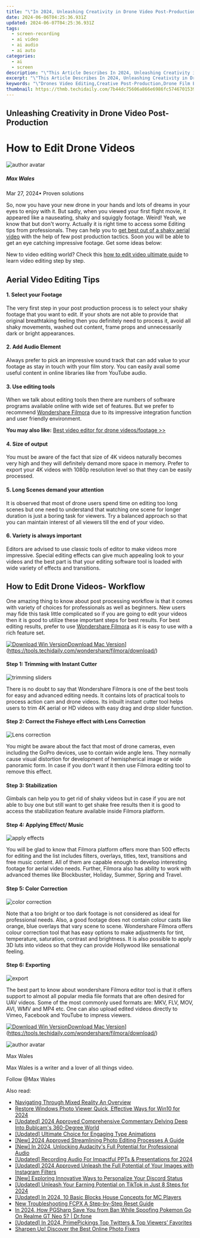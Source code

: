 ```yaml
---
title: "\"In 2024, Unleashing Creativity in Drone Video Post-Production\""
date: 2024-06-06T04:25:36.931Z
updated: 2024-06-07T04:25:36.931Z
tags: 
  - screen-recording
  - ai video
  - ai audio
  - ai auto
categories: 
  - ai
  - screen
description: "\"This Article Describes In 2024, Unleashing Creativity in Drone Video Post-Production\""
excerpt: "\"This Article Describes In 2024, Unleashing Creativity in Drone Video Post-Production\""
keywords: "\"Drones Video Editing,Creative Post-Production,Drone Film Enhancement,AI-Driven Video Creation,VFX for Drones,Cutting-Edge Editing Tools,Aerial Footage Production\""
thumbnail: https://thmb.techidaily.com/7b44dc75606a866e6986fc574670153990f3b9d45bb38823ea9696084a32865c.jpg
---
```


## Unleashing Creativity in Drone Video Post-Production

# How to Edit Drone Videos

![author avatar](https://images.wondershare.com/filmora/article-images/max-wales-author.jpg)

##### Max Wales

 Mar 27, 2024• Proven solutions

So, now you have your new drone in your hands and lots of dreams in your eyes to enjoy with it. But sadly, when you viewed your first flight movie, it appeared like a nauseating, shaky and squiggly footage. Weird! Yeah, we know that but don't worry. Actually it is right time to access some Editing tips from professionals. They can help you to [get best out of a shaky aerial video](https://tools.techidaily.com/wondershare/filmora/download/) with the help of few post production tactics. Soon you will be able to get an eye catching impressive footage. Get some ideas below:

New to video editing world? Check this [how to edit video ultimate guide](https://tools.techidaily.com/wondershare/filmora/download/) to learn video editing step by step.

## Aerial Video Editing Tips

#### 1\. Select your Footage

The very first step in your post production process is to select your shaky footage that you want to edit. If your shots are not able to provide that original breathtaking feeling then you definitely need to process it, avoid all shaky movements, washed out content, frame props and unnecessarily dark or bright appearances.

#### 2\.  Add Audio Element

Always prefer to pick an impressive sound track that can add value to your footage as stay in touch with your film story. You can easily avail some useful content in online libraries like from YouTube audio.

#### 3\.  Use editing tools

When we talk about editing tools then there are numbers of software programs available online with wide set of features. But we prefer to recommend [Wondershare Filmora](https://tools.techidaily.com/wondershare/filmora/download/) due to its impressive integration function and user friendly environment.

**You may also like:** [Best video editor for drone videos/footage >>](https://tools.techidaily.com/wondershare/filmora/download/)

#### 4\. Size of output

You must be aware of the fact that size of 4K videos naturally becomes very high and they will definitely demand more space in memory. Prefer to export your 4K videos with 1080p resolution level so that they can be easily processed.

#### 5\. Long Scenes demand your attention

It is observed that most of drone users spend time on editing too long scenes but one need to understand that watching one scene for longer duration is just a boring task for viewers. Try a balanced approach so that you can maintain interest of all viewers till the end of your video.

#### 6\. Variety is always important

Editors are advised to use classic tools of editor to make videos more impressive. Special editing effects can give much appealing look to your videos and the best part is that your editing software tool is loaded with wide variety of effects and transitions.

## How to Edit Drone Videos- Workflow

One amazing thing to know about post processing workflow is that it comes with variety of choices for professionals as well as beginners. New users may fide this task little complicated so if you are going to edit your videos then it is good to utilize these important steps for best results. For best editing results, prefer to use [Wondershare Filmora](https://tools.techidaily.com/wondershare/filmora/download/) as it is easy to use with a rich feature set.

[![Download Win Version](https://images.wondershare.com/filmora/guide/download-btn-win.jpg)](https://tools.techidaily.com/wondershare/filmora/download/)[Download Mac Version](https://images.wondershare.com/filmora/guide/download-btn-mac.jpg)](https://tools.techidaily.com/wondershare/filmora/download/)

#### Step 1: Trimming with Instant Cutter

![trimming sliders](https://images.wondershare.com/filmora/guide/6-instant-cutter-trimming-sliders.jpg)

There is no doubt to say that Wondershare Filmora is one of the best tools for easy and advanced editing needs. It contains lots of practical tools to process action cam and drone videos. Its inbuilt instant cutter tool helps users to trim 4K aerial or HD videos with easy drag and drop slider function.

#### Step 2: Correct the Fisheye effect with Lens Correction

![Lens correction](https://images.wondershare.com/filmora/guide/4-action-cam-tool-lens-correction.jpg)

You might be aware about the fact that most of drone cameras, even including the GoPro devices, use to contain wide angle lens. They normally cause visual distortion for development of hemispherical image or wide panoramic form. In case if you don't want it then use Filmora editing tool to remove this effect.

#### Step 3: Stabilization

Gimbals can help you to get rid of shaky videos but in case if you are not able to buy one but still want to get shake free results then it is good to access the stabilization feature available inside Filmora platform.

#### Step 4: Applying Effect/ Music

![apply effects](https://images.wondershare.com/filmora/article-images/apply-effects-to-video.jpg)

You will be glad to know that Filmora platform offers more than 500 effects for editing and the list includes filters, overlays, titles, text, transitions and free music content. All of them are capable enough to develop interesting footage for aerial video needs. Further, Filmora also has ability to work with advanced themes like Blockbuster, Holiday, Summer, Spring and Travel.

#### Step 5: Color Correction

![color correction](https://images.wondershare.com/filmora/article-images/color-adjusting.jpg)

Note that a too bright or too dark footage is not considered as ideal for professional needs. Also, a good footage does not contain colour casts like orange, blue overlays that vary scene to scene. Wondershare Filmora offers colour correction tool that has easy options to make adjustments for tint, temperature, saturation, contrast and brightness. It is also possible to apply 3D luts into videos so that they can provide Hollywood like sensational feeling.

#### Step 6: Exporting

![export](https://images.wondershare.com/filmora/article-images/export-output.jpg)

The best part to know about wondershare Filmora editor tool is that it offers support to almost all popular media file formats that are often desired for UAV videos. Some of the most commonly used formats are: MKV, FLV, MOV, AVI, WMV and MP4 etc. One can also upload edited videos directly to Vimeo, Facebook and YouTube to impress viewers.

[![Download Win Version](https://images.wondershare.com/filmora/guide/download-btn-win.jpg)](https://tools.techidaily.com/wondershare/filmora/download/)[Download Mac Version](https://images.wondershare.com/filmora/guide/download-btn-mac.jpg)](https://tools.techidaily.com/wondershare/filmora/download/)

![author avatar](https://images.wondershare.com/filmora/article-images/max-wales-author.jpg)

Max Wales

Max Wales is a writer and a lover of all things video.

Follow @Max Wales


<ins class="adsbygoogle"
     style="display:block"
     data-ad-format="autorelaxed"
     data-ad-client="ca-pub-7571918770474297"
     data-ad-slot="1223367746"></ins>



<ins class="adsbygoogle"
     style="display:block"
     data-ad-client="ca-pub-7571918770474297"
     data-ad-slot="8358498916"
     data-ad-format="auto"
     data-full-width-responsive="true"></ins>


<span class="atpl-alsoreadstyle">Also read:</span>
<div><ul>
<li><a href="https://vp-tips.techidaily.com/navigating-through-mixed-reality-an-overview/"><u>Navigating Through Mixed Reality  An Overview</u></a></li>
<li><a href="https://vp-tips.techidaily.com/restore-windows-photo-viewer-quick-effective-ways-for-win10-for-2024/"><u>Restore Windows Photo Viewer  Quick, Effective Ways for Win10 for 2024</u></a></li>
<li><a href="https://vp-tips.techidaily.com/updated-2024-approved-comprehensive-commentary-delving-deep-into-bublcams-360-degree-world/"><u>[Updated] 2024 Approved  Comprehensive Commentary  Delving Deep Into Bublcam's 360-Degree World</u></a></li>
<li><a href="https://vp-tips.techidaily.com/updated-ultimate-choice-for-engaging-type-animations/"><u>[Updated] Ultimate Choice for Engaging Type Animations</u></a></li>
<li><a href="https://vp-tips.techidaily.com/new-2024-approved-streamlining-photo-editing-processes-a-guide/"><u>[New] 2024 Approved  Streamlining Photo Editing Processes  A Guide</u></a></li>
<li><a href="https://vp-tips.techidaily.com/new-in-2024-unlocking-audacitys-full-potential-for-professional-audio/"><u>[New] In 2024, Unlocking Audacity's Full Potential for Professional Audio</u></a></li>
<li><a href="https://vp-tips.techidaily.com/updated-recording-audio-for-impactful-ppts-and-presentations-for-2024/"><u>[Updated] Recording Audio For Impactful PPTs & Presentations for 2024</u></a></li>
<li><a href="https://instagram-videos.techidaily.com/updated-2024-approved-unleash-the-full-potential-of-your-images-with-instagram-filters/"><u>[Updated] 2024 Approved  Unleash the Full Potential of Your Images with Instagram Filters</u></a></li>
<li><a href="https://discord-videos.techidaily.com/new-exploring-innovative-ways-to-personalize-your-discord-status/"><u>[New] Exploring Innovative Ways to Personalize Your Discord Status</u></a></li>
<li><a href="https://tiktok-videos.techidaily.com/updated-unleash-your-earning-potential-on-tiktok-in-just-8-steps-for-2024/"><u>[Updated] Unleash Your Earning Potential on TikTok in Just 8 Steps for 2024</u></a></li>
<li><a href="https://desktop-recording.techidaily.com/updated-in-2024-10-basic-blocks-house-concepts-for-mc-players/"><u>[Updated] In 2024, 10 Basic Blocks House Concepts for MC Players</u></a></li>
<li><a href="https://video-content-creator.techidaily.com/new-troubleshooting-fcpx-a-step-by-step-reset-guide/"><u>New Troubleshooting FCPX A Step-by-Step Reset Guide</u></a></li>
<li><a href="https://pokemon-go-android.techidaily.com/in-2024-how-pgsharp-save-you-from-ban-while-spoofing-pokemon-go-on-realme-gt-neo-5-drfone-by-drfone-virtual-android/"><u>In 2024, How PGSharp Save You from Ban While Spoofing Pokemon Go On Realme GT Neo 5? | Dr.fone</u></a></li>
<li><a href="https://twitter-clips.techidaily.com/updated-in-2024-primepickings-top-twitters-and-top-viewers-favorites/"><u>[Updated] In 2024, PrimePickings  Top Twitters & Top Viewers’ Favorites</u></a></li>
<li><a href="https://extra-lessons.techidaily.com/sharpen-up-discover-the-best-online-photo-fixers/"><u>Sharpen Up! Discover the Best Online Photo Fixers</u></a></li>
</ul></div>
